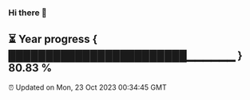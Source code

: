 ### Hi there 👋
⏳ Year progress { ████████████████████████▁▁▁▁▁▁ } 80.83 %
---
⏰ Updated on Mon, 23 Oct 2023 00:34:45 GMT

